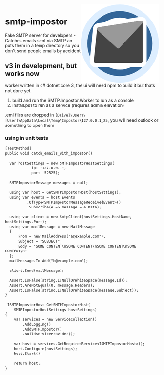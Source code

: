 <img src="/SMTP.Impostor.Worker/src/assets/icon-256x256.png?raw=true" align="right" alt="SMTP Impostor Icon"/>

# smtp-impostor

Fake SMTP server for developers - Catches emails sent via SMTP an puts them in a temp directory so you don't send people emails by accident

## v3 in development, but works now

worker written in c# dotnet core 3, the ui will need npm to build it but thats not done yet

1. build and run the SMTP.Impostor.Worker to run as a console
2. install.ps1 to run as a service (requires admin elevation)

.eml files are dropped in ```[Drive]\Users\[User]\AppData\Local\Temp\Impostor\127.0.0.1_25```, you will need outlook or something to open them

### using in unit tests

```
[TestMethod]
public void catch_emails_with_impostor()

  var hostSettings = new SMTPImpostorHostSettings(
            ip: "127.0.0.1",
            port: 52525);

  SMTPImpostorMessage messages = null;

  using var host = GetSMTPImpostorHost(hostSettings);
  using var events = host.Events
          .OfType<SMTPImpostorMessageReceivedEvent>()
          .Subscribe(e => message = e.Data);

  using var client = new SmtpClient(hostSettings.HostName, hostSettings.Port);
  using var mailMessage = new MailMessage
  {
      From = new MailAddress("a@example.com"),
      Subject = "SUBJECT",
      Body = "SOME CONTENT\nSOME CONTENT\nSOME CONTENT\nSOME CONTENT\n"
  };
  mailMessage.To.Add("b@example.com");

  client.Send(mailMessage);

  Assert.IsFalse(string.IsNullOrWhiteSpace(message.Id));
  Assert.AreNotEqual(0, message.Headers);
  Assert.IsFalse(string.IsNullOrWhiteSpace(message.Subject));
}

 ISMTPImpostorHost GetSMTPImpostorHost(
    SMTPImpostorHostSettings hostSettings)
{
    var services = new ServiceCollection()
        .AddLogging()
        .AddSMTPImpostor()
        .BuildServiceProvider();

    var host = services.GetRequiredService<ISMTPImpostorHost>();
    host.Configure(hostSettings);
    host.Start();

    return host;
}
```
